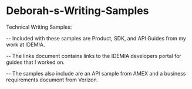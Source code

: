 # Deborah-s-Writing-Samples
Technical Writing Samples:

-- Included with these samples are Product, SDK, and API Guides from my work at IDEMIA. 

-- The links document contains links to the IDEMIA developers portal for guides that I worked on. 

-- The samples also include are an API sample from AMEX and a business requirements document from Verizon.

